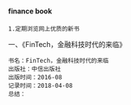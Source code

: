 #### finance book

```
1.定期浏览网上优质的新书
```

一、《FinTech，金融科技时代的来临》
```
书名：FinTech，金融科技时代的来临
出版社：中信出版社
出版时间：2016-08
记录时间：2018-04-08
总结：

```